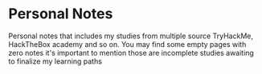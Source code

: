 # Personal Notes
Personal notes that includes my studies from multiple source TryHackMe, HackTheBox academy and so on. 
You may find some empty pages with zero notes it's important to mention those are incomplete studies awaiting to finalize my learning paths
